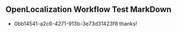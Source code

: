 ## OpenLocalization Workflow Test MarkDown
* 0bb14541-a2c6-4271-913b-3e73d31423f8 thanks!

<!--HONumber=Sep16_HO1-->


